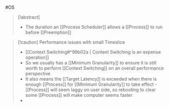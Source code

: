 #OS 
>[!abstract]
>- The duration an [[Process Scheduler]] allows a [[Process]] to run before [[Preemption]]


>[!caution] Performance issues with small Timeslice
>- [[Context Switching#^99b02a | Context Switching is an expense operation]]
>- So we usually has a [[Minimum Granularity]] to ensure it is still worth to perform [[Context Switching]] on an overall performance perspective
>- It also means the [[Target Latency]] is exceeded when there is enough [[Process]] for [[Minimum Granularity]] to take effect - [[Process]] will seem laggy on user side, so rebooting to clear some [[Process]] will make computer seems faster
>- 